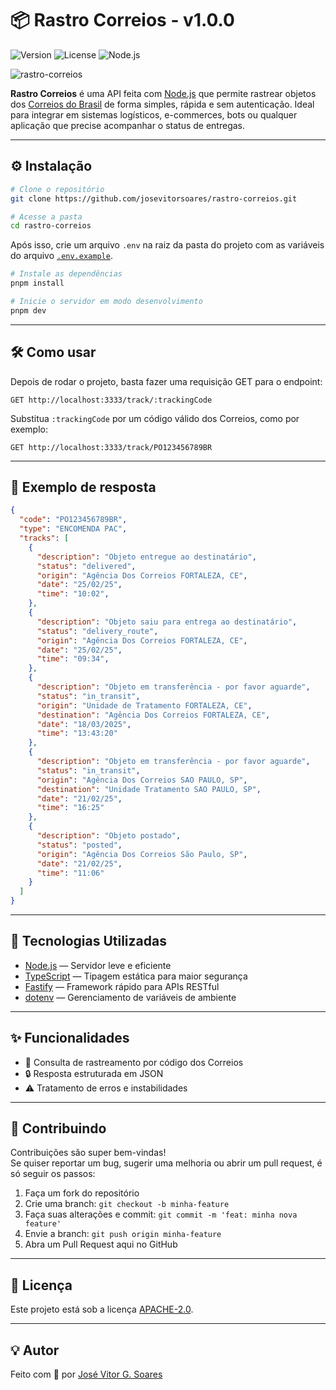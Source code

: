# 📦 Rastro Correios - v1.0.0

![Version](https://img.shields.io/badge/version-1.0.0-blue)
![License](https://img.shields.io/badge/license-APACHE--2.0-blue)
![Node.js](https://img.shields.io/badge/Node.js-18.x-blue)

![rastro-correios](https://i.postimg.cc/BZ7bxwgr/rastro-correios-api.png)

**Rastro Correios** é uma API feita com [Node.js](https://nodejs.org) que permite rastrear objetos dos [Correios do Brasil](https://www.correios.com.br) de forma simples, rápida e sem autenticação. Ideal para integrar em sistemas logísticos, e-commerces, bots ou qualquer aplicação que precise acompanhar o status de entregas.

---

## ⚙️ Instalação

```bash
# Clone o repositório
git clone https://github.com/josevitorsoares/rastro-correios.git

# Acesse a pasta
cd rastro-correios
```

Após isso, crie um arquivo `.env` na raiz da pasta do projeto com as variáveis do arquivo [`.env.example`](./.env.example).

```bash
# Instale as dependências
pnpm install

# Inicie o servidor em modo desenvolvimento
pnpm dev
```

---

## 🛠️ Como usar

Depois de rodar o projeto, basta fazer uma requisição GET para o endpoint:

```
GET http://localhost:3333/track/:trackingCode
```

Substitua `:trackingCode` por um código válido dos Correios, como por exemplo:

```
GET http://localhost:3333/track/PO123456789BR
```

---

## 🧪 Exemplo de resposta

```json
{
  "code": "PO123456789BR",
  "type": "ENCOMENDA PAC",
  "tracks": [
    {
      "description": "Objeto entregue ao destinatário",
      "status": "delivered",
      "origin": "Agência Dos Correios FORTALEZA, CE",
      "date": "25/02/25",
      "time": "10:02",
    },
    {
      "description": "Objeto saiu para entrega ao destinatário",
      "status": "delivery_route",
      "origin": "Agência Dos Correios FORTALEZA, CE",
      "date": "25/02/25",
      "time": "09:34",
    },
    {
      "description": "Objeto em transferência - por favor aguarde",
      "status": "in_transit",
      "origin": "Unidade de Tratamento FORTALEZA, CE",
      "destination": "Agência Dos Correios FORTALEZA, CE",
      "date": "18/03/2025",
      "time": "13:43:20"
    },
    {
      "description": "Objeto em transferência - por favor aguarde",
      "status": "in_transit",
      "origin": "Agência Dos Correios SAO PAULO, SP",
      "destination": "Unidade Tratamento SAO PAULO, SP",
      "date": "21/02/25",
      "time": "16:25"
    },
    {
      "description": "Objeto postado",
      "status": "posted",
      "origin": "Agência Dos Correios São Paulo, SP",
      "date": "21/02/25",
      "time": "11:06"
    }
  ]
}
```

---

## 🚀 Tecnologias Utilizadas

- [Node.js](https://nodejs.org) — Servidor leve e eficiente
- [TypeScript](https://www.typescriptlang.org) — Tipagem estática para maior segurança
- [Fastify](https://www.fastify.io) — Framework rápido para APIs RESTful
- [dotenv](https://github.com/motdotla/dotenv) — Gerenciamento de variáveis de ambiente

---

## ✨ Funcionalidades

- 📮 Consulta de rastreamento por código dos Correios
- 🔒 Resposta estruturada em JSON
- ⚠️ Tratamento de erros e instabilidades

---

## 🤝 Contribuindo

Contribuições são super bem-vindas!  
Se quiser reportar um bug, sugerir uma melhoria ou abrir um pull request, é só seguir os passos:

1. Faça um fork do repositório
2. Crie uma branch: `git checkout -b minha-feature`
3. Faça suas alterações e commit: `git commit -m 'feat: minha nova feature'`
4. Envie a branch: `git push origin minha-feature`
5. Abra um Pull Request aqui no GitHub

---

## 📄 Licença

Este projeto está sob a licença [APACHE-2.0](LICENSE).

---

## 💡 Autor

Feito com 💜 por [José Vitor G. Soares](https://github.com/josevitorsoares)

